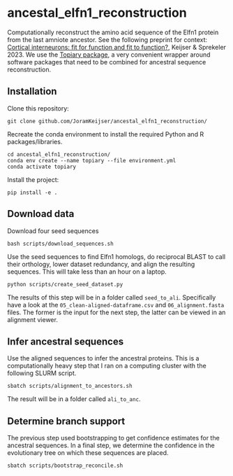 # ancestal_elfn1_reconstruction
Computationally reconstruct the amino acid sequence of the Elfn1 protein from the last amniote ancestor. See the following preprint for context:
[Cortical interneurons: fit for function and fit to function?](https://doi.org/10.1101/2023.02.23.52967), Keijser & Sprekeler 2023. We use the [Topiary package](https://topiary-asr.readthedocs.io/), a very convenient wrapper around software packages that need to be combined for ancestral sequence reconstruction. 

## Installation

Clone this repository:
```
git clone github.com/JoramKeijser/ancestal_elfn1_reconstruction/
```
Recreate the conda environment to install the required Python and R packages/libraries. 
```
cd ancestal_elfn1_reconstruction/
conda env create --name topiary --file environment.yml
conda activate topiary
```
Install the project:
```
pip install -e .
```

## Download data
Download four seed sequences 
```
bash scripts/download_sequences.sh
```
Use the seed sequences to find Elfn1 homologs, do reciprocal BLAST to call their orthology, lower dataset redundancy, and align the resulting sequences. 
This will take less than an hour on a laptop.
```
python scripts/create_seed_dataset.py
```
The results of this step will be in a folder called `seed_to_ali`. Specifically have a look at the `05_clean-aligned-dataframe.csv` and `06_alignment.fasta` files. The former is the input for the next step, the latter can be viewed in an alignment viewer. 

## Infer ancestral sequences
Use the aligned sequences to infer the ancestral proteins. This is a computationally heavy step that I ran on a computing cluster with the following SLURM script. 
```
sbatch scripts/alignment_to_ancestors.sh 
```
The result will be in a folder called `ali_to_anc`. 

## Determine branch support
The previous step used bootstrapping to get confidence estimates for the ancestral sequences. In a final step, we determine the confidence in the evolutionary tree on which these sequences are placed. 
```
sbatch scripts/bootstrap_reconcile.sh 
```


